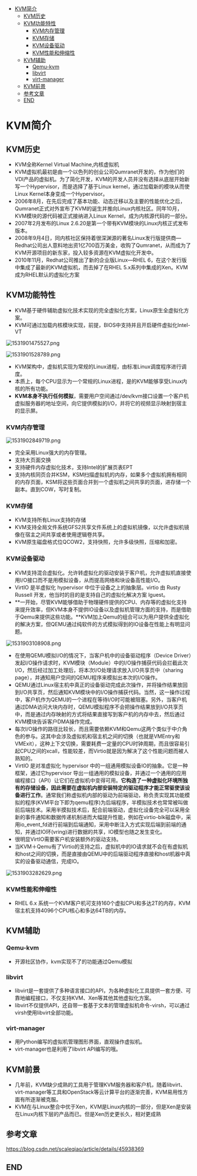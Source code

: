 <!-- TOC depthFrom:1 depthTo:6 withLinks:1 updateOnSave:1 orderedList:0 -->

- [KVM简介](#kvm简介)
	- [KVM历史](#kvm历史)
	- [KVM功能特性](#kvm功能特性)
		- [KVM内存管理](#kvm内存管理)
		- [KVM存储](#kvm存储)
		- [KVM设备驱动](#kvm设备驱动)
		- [KVM性能和伸缩性](#kvm性能和伸缩性)
	- [KVM辅助](#kvm辅助)
		- [Qemu-kvm](#qemu-kvm)
		- [libvirt](#libvirt)
		- [virt-manager](#virt-manager)
	- [KVM前景](#kvm前景)
	- [参考文章](#参考文章)
	- [END](#end)

<!-- /TOC -->
# KVM简介

## KVM历史

* KVM全称Kernel Virtual Machine,内核虚拟机
* KVM虚拟机最初是由一个以色列的创业公司Qumranet开发的，作为他们的VDI产品的虚拟机。为了简化开发，KVM的开发人员并没有选择从底层开始新写一个Hypervisor，而是选择了基于Linux kernel，通过加载新的模块从而使Linux Kernel本身变成一个Hypervisor。
* 2006年8月，在先后完成了基本功能、动态迁移以及主要的性能优化之后，Qumranet正式对外宣布了KVM的诞生并推向Linux内核社区。同年10月，KVM模块的源代码被正式接纳进入Linux Kernel，成为内核源代码的一部分。
* 2007年2月发布的Linux 2.6.20是第一个带有KVM模块的Linux内核正式发布版本。
* 2008年9月4日，同内核社区保持着很深渊源的著名Linux发行版提供商—Redhat公司出人意料地出资1亿700百万美金，收购了Qumranet，从而成为了KVM开源项目的新东家，投入较多资源在KVM虚拟化开发中。
* 2010年11月，Redhat公司推出了新的企业版Linux—RHEL 6，在这个发行版中集成了最新的KVM虚拟机，而去掉了在RHEL 5.x系列中集成的Xen。KVM成为RHEL默认的虚拟化方案


## KVM功能特性


* KVM基于硬件辅助虚拟化技术实现的完全虚拟化方案，Linux原生全虚拟化方案。
* KVM可通过加载内核模块实现，前提，BIOS中支持并且开启硬件虚拟化Intel-VT

![1531901475527.png](image/1531901475527.png)

![1531901528789.png](image/1531901528789.png)

* KVM架构中，虚拟机实现为常规的Linux进程，由标准Linux调度程序进行调度。
* 本质上，每个CPU显示为一个常规的Linux进程，是的KVM能够享受Linux内核的所有功能。
* **KVM本身不执行任何模拟**，需要用户空间通过/dev/kvm接口设置一个客户机虚拟服务器的地址空间，向它提供模拟的I/O，并将它的视频显示映射到宿主的显示屏。

### KVM内存管理

![1531902849719.png](image/1531902849719.png)

* 完全采用Linux强大的内存管理。
* 支持大页面交换
* 支持硬件内存虚拟化技术，支持Intel的扩展页表EPT
* 支持内核同页合并KSM，KSM扫描虚拟机的内存，如果多个虚拟机拥有相同的内存页面，KSM将这些页面合并到一个虚拟机之间共享的页面，进存储一个副本。直到COW，写时复制。


### KVM存储

* KVM支持所有Linux支持的存储
* KVM支持全局文件系统GFS2共享文件系统上的虚拟机镜像，以允许虚拟机镜像在宿主之间共享或者使用逻辑卷共享。
* KVM原生磁盘格式位QCOW2，支持快照，允许多级快照，压缩和加密。


### KVM设备驱动

* KVM支持混合虚拟化。允许转虚拟化的驱动安装于客户机，允许虚拟机直接使用I/O接口而不是用模拟设备，从而提高网络和块设备高性能I/O。
* VirtIO 是半虚拟化 hypervisor 中位于设备之上的抽象层。virtio 由 Rusty Russell 开发，他当时的目的是支持自己的虚拟化解决方案 lguest。
* **一开始，尽管KVM能够借助于物理硬件提供的CPU、内存等的虚拟化支持来提升效率，但KVM本身不提供IO设备以及虚拟机管理方面的支持，而是借助于Qemu来提供这些功能。**KVM加上Qemu的组合可以为用户提供全虚拟化的解决方案，但QEMU通过纯软件的方式模拟得到的IO设备在性能上有明显问题。

![1531903108908.png](image/1531903108908.png)

* 在使用QEMU模拟I/O的情况下，当客户机中的设备驱动程序（Device Driver）发起I/O操作请求时，KVM模块（Module）中的I/O操作捕获代码会拦截此次I/O，然后经过加工处理后，将本次I/O处理请求放入I/O共享页中（sharing page），并通知用户空间的QEMU程序来模拟出本次的I/O操作。
* QEMU通过Linux宿主机中真正的设备驱动完成此次操作，并将操作结果放回到I/O共享页，然后通知KVM模块中的I/O操作捕获代码。当然，这一操作过程中，客户机作为QEMU的一个进程在等待I/O时可能被阻塞。另外，当客户机通过DMA访问大块内存时，QEMU模拟程序不会把操作结果放到I/O共享页中，而是通过内存映射的方式将结果直接写到客户机的内存中去，然后通过KVM模块告诉客户DMA操作完成。
* 每次I/O操作的路径比较长，而且需要依赖KVM和Qemu这两个类似于中介角色的参与。这其中会涉及虚拟机和宿主机之间的切换（也就是VMEntry和VMExit），这种上下文切换，需要耗费一定量的CPU时钟周期，而且很容易引起CPU之间的xcall，性能较差，而Virtio就是因为解决了这个性能问题而被人熟知的。
* VirtIO 是对准虚拟化 hypervisor 中的一组通用模拟设备IO的抽象。它是一种框架，通过它hypervisor 导出一组通用的模拟设备，并通过一个通用的应用编程接口（API）让它们在虚拟机中变得可用。**它构造了一种虚拟化环境所独有的存储设备，因此需要在虚拟机内部安装特定的驱动程序才能正常驱使该设备进行工作**。通常我们称虚拟机内部的驱动为前端驱动，称负责实现其功能模拟的程序(KVM平台下即为qemu程序)为后端程序，半模拟技术也常常被叫做前后端技术。采用半摸拟技术后，配合前端驱动，虚拟化设备完全可以采用全新的事件通知和数据传递机制进而大幅提升性能，例如在virtio-blk磁盘中，采用io_event_fd进行前端到后端通知，采用中断注入方式实现后端到前端的通知，并通过IO环(vring)进行数据的共享，IO模型也随之发生变化。
* 很明显VirtIO需要客户机安装额外的驱动支持。
* 当KVM＋Qemu有了Virtio的支持之后，虚拟机中的IO请求就不会在有虚拟机和host之间的切换，而是直接由QEMU中的后端驱动程序直接和host机器中真实的设备驱动通信，完成IO。

![1531903282629.png](image/1531903282629.png)



### KVM性能和伸缩性

* RHEL 6.x 系统一个KVM客户机可支持160个虚拟CPU和多达2T的内存，KVM宿主机支持4096个CPU核心和多达64TB的内存。

## KVM辅助

### Qemu-kvm

* 开源社区协作，kvm实现不了的功能通过Qemu模拟

### libvirt

* libvirt是一套提供了多种语言接口的API，为各种虚拟化工具提供一套方便、可靠地编程接口，不仅支持KVM、Xen等其他其他虚拟化方案。
* libvirt不仅提供API，还自带一套基于文本的管理虚拟机命令-virsh，可以通过virsh使用libvirt全部功能。


### virt-manager

* 用Python编写的虚拟机管理图形界面，直观操作虚拟机。
* virt-manager也是利用了libvirt API编写的哦。


## KVM前景

* 几年前，KVM缺少成熟的工具用于管理KVM服务器和客户机，随着libvirt、virt-manager等工具和OpenStack等云计算平台的逐渐完善，KVM易用性方面有所逐渐被克服。
* KVM在与Linux整合中优于Xen，KVM是Linux内核的一部分，但是Xen是安装在Linux内核下层的产品而已。但是Xen历史更长久，相对更成熟



## 参考文章

https://blog.csdn.net/scaleqiao/article/details/45938369

## END
